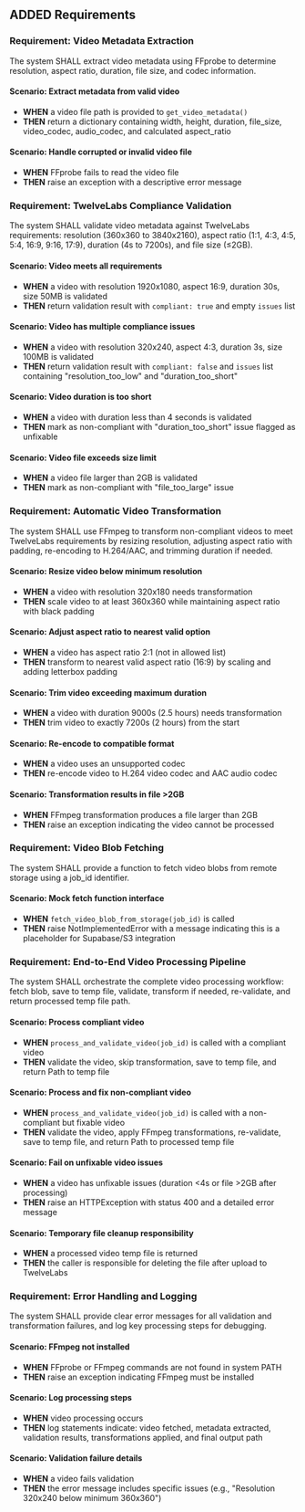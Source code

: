 ## ADDED Requirements

### Requirement: Video Metadata Extraction

The system SHALL extract video metadata using FFprobe to determine resolution, aspect ratio, duration, file size, and codec information.

#### Scenario: Extract metadata from valid video

-   **WHEN** a video file path is provided to `get_video_metadata()`
-   **THEN** return a dictionary containing width, height, duration, file_size, video_codec, audio_codec, and calculated aspect_ratio

#### Scenario: Handle corrupted or invalid video file

-   **WHEN** FFprobe fails to read the video file
-   **THEN** raise an exception with a descriptive error message

### Requirement: TwelveLabs Compliance Validation

The system SHALL validate video metadata against TwelveLabs requirements: resolution (360x360 to 3840x2160), aspect ratio (1:1, 4:3, 4:5, 5:4, 16:9, 9:16, 17:9), duration (4s to 7200s), and file size (≤2GB).

#### Scenario: Video meets all requirements

-   **WHEN** a video with resolution 1920x1080, aspect 16:9, duration 30s, size 50MB is validated
-   **THEN** return validation result with `compliant: true` and empty `issues` list

#### Scenario: Video has multiple compliance issues

-   **WHEN** a video with resolution 320x240, aspect 4:3, duration 3s, size 100MB is validated
-   **THEN** return validation result with `compliant: false` and `issues` list containing "resolution_too_low" and "duration_too_short"

#### Scenario: Video duration is too short

-   **WHEN** a video with duration less than 4 seconds is validated
-   **THEN** mark as non-compliant with "duration_too_short" issue flagged as unfixable

#### Scenario: Video file exceeds size limit

-   **WHEN** a video file larger than 2GB is validated
-   **THEN** mark as non-compliant with "file_too_large" issue

### Requirement: Automatic Video Transformation

The system SHALL use FFmpeg to transform non-compliant videos to meet TwelveLabs requirements by resizing resolution, adjusting aspect ratio with padding, re-encoding to H.264/AAC, and trimming duration if needed.

#### Scenario: Resize video below minimum resolution

-   **WHEN** a video with resolution 320x180 needs transformation
-   **THEN** scale video to at least 360x360 while maintaining aspect ratio with black padding

#### Scenario: Adjust aspect ratio to nearest valid option

-   **WHEN** a video has aspect ratio 2:1 (not in allowed list)
-   **THEN** transform to nearest valid aspect ratio (16:9) by scaling and adding letterbox padding

#### Scenario: Trim video exceeding maximum duration

-   **WHEN** a video with duration 9000s (2.5 hours) needs transformation
-   **THEN** trim video to exactly 7200s (2 hours) from the start

#### Scenario: Re-encode to compatible format

-   **WHEN** a video uses an unsupported codec
-   **THEN** re-encode video to H.264 video codec and AAC audio codec

#### Scenario: Transformation results in file >2GB

-   **WHEN** FFmpeg transformation produces a file larger than 2GB
-   **THEN** raise an exception indicating the video cannot be processed

### Requirement: Video Blob Fetching

The system SHALL provide a function to fetch video blobs from remote storage using a job_id identifier.

#### Scenario: Mock fetch function interface

-   **WHEN** `fetch_video_blob_from_storage(job_id)` is called
-   **THEN** raise NotImplementedError with a message indicating this is a placeholder for Supabase/S3 integration

### Requirement: End-to-End Video Processing Pipeline

The system SHALL orchestrate the complete video processing workflow: fetch blob, save to temp file, validate, transform if needed, re-validate, and return processed temp file path.

#### Scenario: Process compliant video

-   **WHEN** `process_and_validate_video(job_id)` is called with a compliant video
-   **THEN** validate the video, skip transformation, save to temp file, and return Path to temp file

#### Scenario: Process and fix non-compliant video

-   **WHEN** `process_and_validate_video(job_id)` is called with a non-compliant but fixable video
-   **THEN** validate the video, apply FFmpeg transformations, re-validate, save to temp file, and return Path to processed temp file

#### Scenario: Fail on unfixable video issues

-   **WHEN** a video has unfixable issues (duration <4s or file >2GB after processing)
-   **THEN** raise an HTTPException with status 400 and a detailed error message

#### Scenario: Temporary file cleanup responsibility

-   **WHEN** a processed video temp file is returned
-   **THEN** the caller is responsible for deleting the file after upload to TwelveLabs

### Requirement: Error Handling and Logging

The system SHALL provide clear error messages for all validation and transformation failures, and log key processing steps for debugging.

#### Scenario: FFmpeg not installed

-   **WHEN** FFprobe or FFmpeg commands are not found in system PATH
-   **THEN** raise an exception indicating FFmpeg must be installed

#### Scenario: Log processing steps

-   **WHEN** video processing occurs
-   **THEN** log statements indicate: video fetched, metadata extracted, validation results, transformations applied, and final output path

#### Scenario: Validation failure details

-   **WHEN** a video fails validation
-   **THEN** the error message includes specific issues (e.g., "Resolution 320x240 below minimum 360x360")
